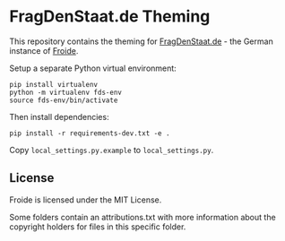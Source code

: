 # FragDenStaat.de Theming

This repository contains the theming for
[FragDenStaat.de](https://fragdenstaat.de) - the German instance of [Froide](https://github.com/stefanw/froide).


Setup a separate Python virtual environment:

```
pip install virtualenv
python -m virtualenv fds-env
source fds-env/bin/activate
```

Then install dependencies:

```
pip install -r requirements-dev.txt -e .
```


Copy `local_settings.py.example` to `local_settings.py`.

## License

Froide is licensed under the MIT License.

Some folders contain an attributions.txt with more information about the copyright holders for files in this specific folder.
